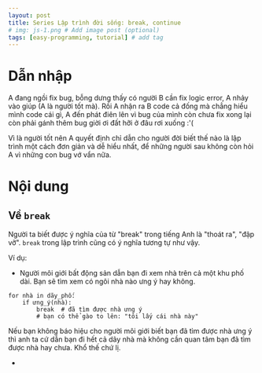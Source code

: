 ```yaml
---
layout: post
title: Series Lập trình đời sống: break, continue
# img: js-1.png # Add image post (optional)
tags: [easy-programming, tutorial] # add tag
---
```


# Dẫn nhập

A đang ngồi fix bug, bỗng dưng thấy có người B cần fix logic error, A nhảy vào giúp (A là người tốt mà). Rồi A nhận ra B code cả đống mà chẳng hiểu mình code cái gì, A đến phát điên lên vì bug của mình còn chưa fix xong lại còn phải gánh thêm bug giời ơi đất hỡi ở đâu rơi xuống :'(

Vì là người tốt nên A quyết định chỉ dẫn cho người đời biết thế nào là lập trình một cách đơn giản và dễ hiểu nhất, để những người sau không còn hỏi A vì những con bug vớ vẩn nữa.

# Nội dung

## Về `break`

Người ta biết được ý nghĩa của từ "break" trong tiếng Anh là "thoát ra", "đập vỡ". `break` trong lập trình cũng có ý nghĩa tương tự như vậy.

Ví dụ:

- Người môi giới bất động sản dẫn bạn đi xem nhà trên cả một khu phố dài. Bạn sẽ tìm xem có ngôi nhà nào ưng ý hay không.

```
for nhà in dãy_phố:
    if ưng_ý(nhà):
        break  # đã tìm được nhà ưng ý
        # bạn có thể gào to lên: "tôi lấy cái nhà này"
```

Nếu bạn không báo hiệu cho người môi giới biết bạn đã tìm được nhà ưng ý thì anh ta cứ dẫn bạn đi hết cả dãy nhà mà không cần quan tâm bạn đã tìm được nhà hay chưa. Khổ thế chứ lị.

- 
